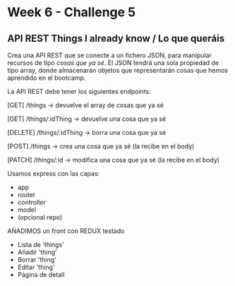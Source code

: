 # Week 6 - Challenge 5

## API REST Things I already know / Lo que queráis

Crea una API REST que se conecte a un fichero JSON, para manipular recursos de tipo _cosas que ya sé_. El JSON tendrá una sola propiedad de tipo array, donde almacenarán objetos que representarán cosas que hemos aprendido en el bootcamp.

La API REST debe tener los siguientes endpoints:

[GET] /things -> devuelve el array de cosas que ya sé

[GET] /things/:idThing -> devuelve una cosa que ya sé

[DELETE] /things/:idThing -> borra una cosa que ya sé

[POST] /things -> crea una cosa que ya sé (la recibe en el body)

[PATCH] /things/:id -> modifica una cosa que ya sé (la recibe en el body)

Usamos express con las capas:

- app
- router
- controller
- model
- (opcional repo)

AÑADIMOS un front con REDUX testado

- Lista de 'things'
- Añadir 'thing'
- Borrar 'thing'
- Editar 'thing'
- Página de detall
